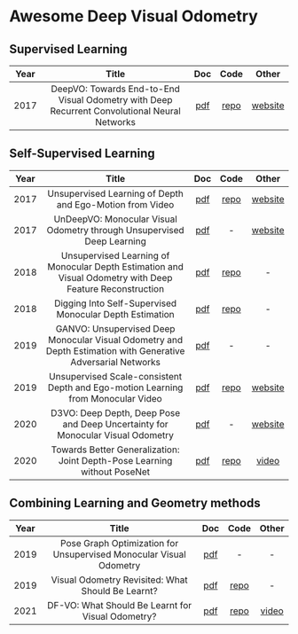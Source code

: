 # Awesome Deep Visual Odometry

## Supervised Learning

|Year| Title | Doc | Code | Other |
|:-:|:-:|:-:|:-:|:-:|
|2017| DeepVO: Towards End-to-End Visual Odometry with Deep Recurrent Convolutional Neural Networks | [pdf][s1] | [repo][sc1] | [website][sw1] |

## Self-Supervised Learning

|Year| Title | Doc | Code | Other |
|:-:|:-:|:-:|:-:|:-:|
|2017| Unsupervised Learning of Depth and Ego-Motion from Video | [pdf][u1] | [repo][uc1] | [website][uw1] |
|2017| UnDeepVO: Monocular Visual Odometry through Unsupervised Deep Learning | [pdf][u2] | - | [website][uw2] |
|2018| Unsupervised Learning of Monocular Depth Estimation and Visual Odometry with Deep Feature Reconstruction | [pdf][u3] | [repo][uc3] | - |
|2018| Digging Into Self-Supervised Monocular Depth Estimation | [pdf][u4] | [repo][uc4] | - |
|2019| GANVO: Unsupervised Deep Monocular Visual Odometry and Depth Estimation with Generative Adversarial Networks | [pdf][u5] | - | - |
|2019| Unsupervised Scale-consistent Depth and Ego-motion Learning from Monocular Video | [pdf][u6] | [repo][uc6] | [website][uw6] |
|2020| D3VO: Deep Depth, Deep Pose and Deep Uncertainty for Monocular Visual Odometry | [pdf][u7] | - | [website][uw7] |
|2020| Towards Better Generalization: Joint Depth-Pose Learning without PoseNet | [pdf][u8] | [repo][uc8] | [video][uw8] |

## Combining Learning and Geometry methods

|Year| Title | Doc | Code | Other |
|:-:|:-:|:-:|:-:|:-:|
|2019| Pose Graph Optimization for Unsupervised Monocular Visual Odometry |[pdf][c1]| - | - |
|2019| Visual Odometry Revisited: What Should Be Learnt?| [pdf][c2] | [repo][cc2] | - |
|2021| DF-VO: What Should Be Learnt for Visual Odometry?| [pdf][c3] | [repo][cc3] | [video][cw3] |




<Paper links>

<supervised>
  
[s1]:  https://arxiv.org/pdf/1709.08429.pdf

<self-supervised>

[u1]: http://openaccess.thecvf.com/content_cvpr_2017/papers/Zhou_Unsupervised_Learning_of_CVPR_2017_paper.pdf
[u2]: https://arxiv.org/pdf/1709.06841.pdf
[u3]: https://arxiv.org/pdf/1803.03893.pdf
[u4]: https://arxiv.org/pdf/1806.01260.pdf 
[u5]: https://arxiv.org/pdf/1809.05786.pdf
[u6]: https://papers.nips.cc/paper/8299-unsupervised-scale-consistent-depth-and-ego-motion-learning-from-monocular-video.pdf
[u7]: https://openaccess.thecvf.com/content_CVPR_2020/papers/Yang_D3VO_Deep_Depth_Deep_Pose_and_Deep_Uncertainty_for_Monocular_CVPR_2020_paper.pdf
[u8]: https://openaccess.thecvf.com/content_CVPR_2020/papers/Zhao_Towards_Better_Generalization_Joint_Depth-Pose_Learning_Without_PoseNet_CVPR_2020_paper.pdf

<combined>

[c1]: https://arxiv.org/pdf/1903.06315.pdf
[c2]: https://arxiv.org/pdf/1909.09803.pdf
[c3]: https://arxiv.org/pdf/2103.00933.pdf


<CODE LINKS>
  
<supervised>
  
[sc1]:  https://github.com/ChiWeiHsiao/DeepVO-pytorch
  
<self-supervised>
  
[uc1]: https://github.com/tinghuiz/SfMLearner
[uc3]: https://github.com/Huangying-Zhan/Depth-VO-Feat
[uc4]: https://github.com/nianticlabs/monodepth2
[uc6]: https://github.com/JiawangBian/SC-SfMLearner-Release
[uc8]: https://github.com/B1ueber2y/TrianFlow
  
<combined>
  
[cc2]:  https://github.com/Huangying-Zhan/DF-VO
[cc3]:  https://github.com/Huangying-Zhan/DF-VO


<WEB LINKS>

<supervised>

[sw1]:  https://senwang.gitlab.io/DeepVO/

<self-supervised>

[uw1]: https://people.eecs.berkeley.edu/~tinghuiz/projects/SfMLearner
[uw2]: http://senwang.gitlab.io/UnDeepVO
[uw6]: https://jwbian.net/sc-sfmlearner
[uw7]: https://vision.in.tum.de/research/vslam/d3vo
[uw8]: https://www.youtube.com/watch?v=OVqqNdlwLbU

<combined>

[cw3]: https://www.youtube.com/watch?v=Nl8mFU4SJKY




